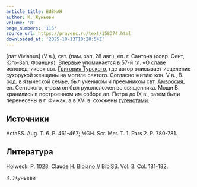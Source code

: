 ```yaml
---
article_title: ВИВИАН
author: К. Жуньеви
volume: '8'
page_numbers: '115'
source_url: https://pravenc.ru/text/158374.html
downloaded_at: '2025-10-13T10:20:54Z'
---
```


[лат.Vivianus] (V в.), свт. (пам. зап. 28 авг.), еп. г. Сантона (совр. Сент, Юго-Зап. Франция). Впервые упоминается в 57-й гл. «О славе исповедников» свт. [Григория Турского](<https://pravenc.ru/text/Григорий Турский.html>), где автор описывает исцеление сухорукой женщины на могиле святого. Согласно житию кон. V в., В. род. в языческой семье, был учеником и преемником свт. [Амвросия](https://pravenc.ru/text/АМВРОСИЙ.html), еп. Сентского, к-рым он был рукоположен во священника. Мощи В. хранились в построенном им соборе ап. Петра до IX в., затем были перенесены в г. Фижак, а в XVI в. сожжены [гугенотами](https://pravenc.ru/text/гугенотами.html).

## Источники

ActaSS. Aug. T. 6. P. 461-467; MGH. Scr. Mer. T. 1. Pars 2. P. 780-781.

## Литература

Holweck. P. 1028; Claude H. Bibiano // BiblSS. Vol. 3. Col. 181-182.

К. Жуньеви
